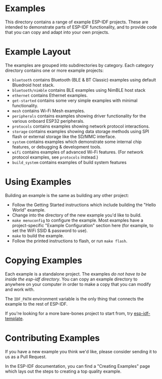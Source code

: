 # Examples

This directory contains a range of example ESP-IDF projects. These are intended to demonstrate parts of ESP-IDF functionality, and to provide code that you can copy and adapt into your own projects.

# Example Layout

The examples are grouped into subdirectories by category. Each category directory contains one or more example projects:

* `bluetooth` contains Bluetooth (BLE & BT Classic) examples using default Bluedroid host stack.
* `bluetooth/nimble` contains BLE examples using NimBLE host stack
* `ethernet` contains Ethernet examples.
* `get-started` contains some very simple examples with minimal functionality.
* `mesh` contains Wi-Fi Mesh examples.
* `peripherals` contains examples showing driver functionality for the various onboard ESP32 peripherals.
* `protocols` contains examples showing network protocol interactions.
* `storage` contains examples showing data storage methods using SPI flash or external storage like the SD/MMC interface.
* `system` contains examples which demonstrate some internal chip features, or debugging & development tools.
* `wifi` contains examples of advanced Wi-Fi features. (For network protocol examples, see `protocols` instead.)
* `build_system` contains examples of build system features

# Using Examples

Building an example is the same as building any other project:

* Follow the Getting Started instructions which include building the "Hello World" example.
* Change into the directory of the new example you'd like to build.
* `make menuconfig` to configure the example. Most examples have a project-specific "Example Configuration" section here (for example, to set the WiFi SSID & password to use).
* `make` to build the example.
* Follow the printed instructions to flash, or run `make flash`.

# Copying Examples

Each example is a standalone project. The examples *do not have to be inside the esp-idf directory*. You can copy an example directory to anywhere on your computer in order to make a copy that you can modify and work with.

The `IDF_PATH` environment variable is the only thing that connects the example to the rest of ESP-IDF.

If you're looking for a more bare-bones project to start from, try [esp-idf-template](https://github.com/espressif/esp-idf-template).

# Contributing Examples

If you have a new example you think we'd like, please consider sending it to us as a Pull Request.

In the ESP-IDF documentation, you can find a "Creating Examples" page which lays out the steps to creating a top quality example.

